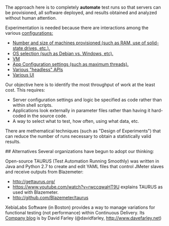 The approach here is to completely <strong>automate</strong> test runs so that
servers can be provisioned, all software deployed, and results obtained and analyzed
without human attention.

Experimentation is needed because there are interactions among the various <a href="configs.md">configurations:

  * Number and size of machines provisioned (such as RAM, use of solid-state drives, etc.).
  * OS selection (such as Debian vs. Windows, etc).
  * VM
  * App Configuration settings (such as maximum threads).
  * Various "headless" APIs
  * Various UI
</a>

Our objective here is to identify the most throughput of work at the least cost.
This requires:

  * Server configuration settings and logic be specified as code rather than within shell scripts.
  * Applications look externally in parameter files rather than having it hard-coded in the source code.
  * A way to select what to test, how often, using what data, etc.

There are methematical techniques (such as "Design of Experiments") that can reduce the number of runs
necessary to obtain a statistically valid results.


<a id="Alternatives">
## Alternatives</a>
Several organizations have begun to adopt our thinking:

Open-source TAURUS (Test Automation Running Smoothly) was 
written in Java and Python 2.7 to create and edit YAML files that control JMeter slaves
and receive outputs from Blazemeter:

   * http://gettaurus.org/
   * https://www.youtube.com/watch?v=rwccqwaHT9U explains TAURUS as used with Blazemeter.
   * http://github.com/Blazemeter/taurus

XebiaLabs Software (in Boston)
provides a way to manage variations for functional testing (not performance)
within Continuous Delivery.
Its <a target="_blank" href="http://blog.xebialabs.com/author/dfarley/">
Company blog</a> is by
David Farley (@davidfarley, <a target="_blank" href="http://www.davefarley.net">http://www.davefarley.net</a>)


